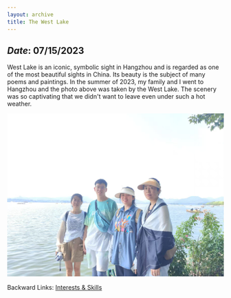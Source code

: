 ```yaml
---
layout: archive
title: The West Lake
---
```


## *Date*: 07/15/2023

West Lake is an iconic, symbolic sight in Hangzhou and is regarded as one of the most beautiful sights in China. Its beauty is the subject of many poems and paintings. In the summer of 2023, my family and I went to Hangzhou and the photo above was taken by the West Lake. The scenery was so captivating that we didn't want to leave even under such a hot weather.

<img src="/news/imgs/xihu.png">

Backward Links: [Interests & Skills](../_pages/interests&skills.md)
